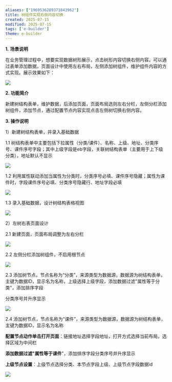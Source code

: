 ```yaml
---
aliases: ["1969536289371843962"]
title: 树组件实现右侧内容切换
created: 2025-07-15
modified: 2025-07-15
tags: ['e-builder']
theme: e-builder
---
```


**1.** **场景说明**

在业务管理过程中，想要实现数据树形展示，点击树形内容切换右侧内容。可以通过表单添加数据，页面设计中使用左右布局，左侧添加树组件，维护组件内容的方式实现。展示效果如下：

![](4ae4e4a413a2e896d4b530d8fa65fe53.jpg)

**2. 功能简介**

新建树结构表单，维护数据，后添加页面，页面布局选则左右分栏，左侧分栏添加树组件，添加节点，通过配置节点内容实现点击左侧树切换右侧内容。

**3. 操作说明**

1）新建树结构表单，并录入基础数据

1.1 树结构表单中主要包括下拉属性（分类/课件）、名称、上级、地址、分类序号、课件序号字段；其中上级字段是eb字段，关联树结构表单（主要用于上下级分类），地址默认不显示

![](2ac5425f91feb423c47786177bef15cf.jpg)

1.2 利用属性联动添加当属性为分类时，分类序号必填、课件序号隐藏；属性为课件时，字段课件序号必填、分类序号隐藏行、地址字段必填

![](7c6ba94989f9311df76f9dc46aa6d8cb.jpg)

1.3 录入基础数据，设计树结构表格视图

![](e322711f602ee26bd9ecaaf248b9c2fa.jpg)

2）左树右表页面设计

2.1 新建页面，页面布局调整为左右分栏

![](baac97ca24ebee89ce9f740942183762.jpg)

2.2 左侧分栏添加树组件，不启用根节点

![](96a51687d9a4cac0e22fae348e74c3bb.jpg)

2.3 添加树节点，节点名称为“分类”，来源类型为数据源，数据源为树结构表单，主键为数据ID，显示名为名称，上级选择上级字段，添加数据过滤"属性等于分类"，添加排序字段

分类序号并升序显示

![](eb471a8906215e499a1506fb8dea8ecc.jpg)

2.4 添加树节点，节点名称为“课件”，来源类型为数据源，数据源为树结构表单，主键为数据ID，显示名为名称

**配置节点动作单击打开页面**：链接地址选择字段地址，打开方式选择当前布局，选择区域为中间栏

**添加数据过滤"属性等于课件**"，添加排序字段分类序号并升序显示

**上级节点设置**：上级节点选择分类、本节点字段上级、上级节点字段数据id

![](a7b3a343a700fb75cea4cd7107a5a5ed.jpg)